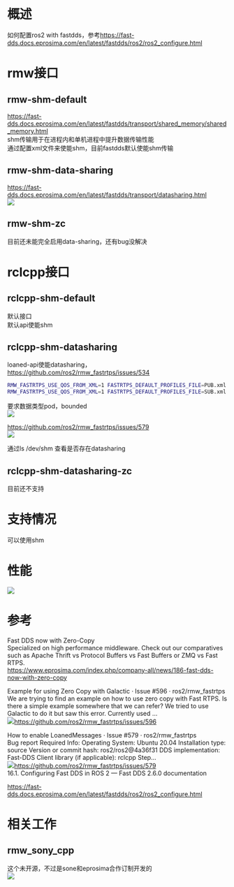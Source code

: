 # 概述

如何配置ros2 with fastdds，参考<https://fast-dds.docs.eprosima.com/en/latest/fastdds/ros2/ros2_configure.html>

# rmw接口

## rmw-shm-default
<https://fast-dds.docs.eprosima.com/en/latest/fastdds/transport/shared_memory/shared_memory.html><br />shm传输用于在进程内和单机进程中提升数据传输性能<br />通过配置xml文件来使能shm，目前fastdds默认使能shm传输

## rmw-shm-data-sharing
<https://fast-dds.docs.eprosima.com/en/latest/fastdds/transport/datasharing.html><br />![](https://cdn.nlark.com/yuque/0/2022/png/23125517/1663569941793-e3e87ca8-22e8-49eb-ac3c-7a3697647974.png#clientId=u0295de33-335e-4&crop=0&crop=0&crop=1&crop=1&from=paste&id=u42e80634&margin=%5Bobject%20Object%5D&originHeight=96&originWidth=738&originalType=url&ratio=1&rotation=0&showTitle=false&status=done&style=none&taskId=u79eb9ae3-1bad-4f51-b803-8b47735eb14&title=)

## rmw-shm-zc

目前还未能完全启用data-sharing，还有bug没解决

# rclcpp接口

## rclcpp-shm-default

默认接口<br />默认api使能shm

## rclcpp-shm-datasharing

loaned-api使能datasharing，<br /><https://github.com/ros2/rmw_fastrtps/issues/534>

```bash
RMW_FASTRTPS_USE_QOS_FROM_XML=1 FASTRTPS_DEFAULT_PROFILES_FILE=PUB.xml RMW_IMPLEMENTATION=rmw_fastrtps_cpp ros2 run bug_reproduce data_sharing_talker
RMW_FASTRTPS_USE_QOS_FROM_XML=1 FASTRTPS_DEFAULT_PROFILES_FILE=SUB.xml RMW_IMPLEMENTATION=rmw_fastrtps_cpp ros2 run bug_reproduce data_sharing_listener
```

要求数据类型pod，bounded<br />![](https://cdn.nlark.com/yuque/0/2022/png/23125517/1663569941782-76f79332-5857-4b1d-82a1-2abed4b738c4.png#clientId=u0295de33-335e-4&crop=0&crop=0&crop=1&crop=1&from=paste&id=u4eccb3cb&margin=%5Bobject%20Object%5D&originHeight=140&originWidth=912&originalType=url&ratio=1&rotation=0&showTitle=false&status=done&style=none&taskId=ucc6c2548-4e9f-4106-84fa-2fb5a8e12c4&title=)

<https://github.com/ros2/rmw_fastrtps/issues/579><br />![](https://cdn.nlark.com/yuque/0/2022/png/23125517/1663569941791-e20d21e9-5f52-45a1-9dc3-0432dc475a0a.png#clientId=u0295de33-335e-4&crop=0&crop=0&crop=1&crop=1&from=paste&id=u3eca3e58&margin=%5Bobject%20Object%5D&originHeight=343&originWidth=834&originalType=url&ratio=1&rotation=0&showTitle=false&status=done&style=none&taskId=u5a3bf0c4-be5b-4847-b32f-7bc971b7f8e&title=)

通过ls /dev/shm 查看是否存在datasharing

## rclcpp-shm-datasharing-zc

目前还不支持

# 支持情况

可以使用shm

# 性能

![](https://cdn.nlark.com/yuque/0/2022/png/23125517/1663569941803-63792614-6d25-4a19-bae3-87056acd6cda.png#clientId=u0295de33-335e-4&crop=0&crop=0&crop=1&crop=1&from=paste&id=u5ea93a71&margin=%5Bobject%20Object%5D&originHeight=575&originWidth=707&originalType=url&ratio=1&rotation=0&showTitle=false&status=done&style=none&taskId=ud4daa14b-c2db-450a-9afc-adb240cc52b&title=)

# 参考

Fast DDS now with Zero-Copy<br />Specialized on high performance middleware. Check out our comparatives such as Apache Thrift vs Protocol Buffers vs Fast Buffers or ZMQ vs Fast RTPS.<br /><https://www.eprosima.com/index.php/company-all/news/186-fast-dds-now-with-zero-copy>

Example for using Zero Copy with Galactic · Issue #596 · ros2/rmw_fastrtps<br />We are trying to find an example on how to use zero copy with Fast RTPS. Is there a simple example somewhere that we can refer? We tried to use Galactic to do it but saw this error. Currently used ...<br />![](https://cdn.nlark.com/yuque/0/2022/svg/23125517/1663569942498-ea1a0c89-6bea-466f-b5fe-05a0425f9669.svg#clientId=u0295de33-335e-4&crop=0&crop=0&crop=1&crop=1&from=paste&id=u570107de&margin=%5Bobject%20Object%5D&originHeight=32&originWidth=32&originalType=url&ratio=1&rotation=0&showTitle=false&status=done&style=none&taskId=u4a99f26f-2b74-4f2c-b980-99335f31c0e&title=)<https://github.com/ros2/rmw_fastrtps/issues/596>

How to enable LoanedMessages · Issue #579 · ros2/rmw_fastrtps<br />Bug report Required Info: Operating System: Ubuntu 20.04 Installation type: source Version or commit hash: ros2/ros2@4a36f31 DDS implementation: Fast-DDS Client library (if applicable): rclcpp Step...<br />![](https://cdn.nlark.com/yuque/0/2022/svg/23125517/1663569942780-0348b77c-85fb-4c73-9d89-0ad2f20204f9.svg#clientId=u0295de33-335e-4&crop=0&crop=0&crop=1&crop=1&from=paste&id=ub70b324f&margin=%5Bobject%20Object%5D&originHeight=32&originWidth=32&originalType=url&ratio=1&rotation=0&showTitle=false&status=done&style=none&taskId=uf7c509a0-34c2-489f-b253-ef3b53aa026&title=)<https://github.com/ros2/rmw_fastrtps/issues/579><br />16.1. Configuring Fast DDS in ROS 2 — Fast DDS 2.6.0 documentation

<https://fast-dds.docs.eprosima.com/en/latest/fastdds/ros2/ros2_configure.html>

# 相关工作

## rmw_sony_cpp

这个未开源，不过是sone和eprosima合作订制开发的<br />![](https://cdn.nlark.com/yuque/0/2022/png/23125517/1663569942942-738676ec-edbf-4666-bce0-fd187b2ba1d6.png#clientId=u0295de33-335e-4&crop=0&crop=0&crop=1&crop=1&from=paste&id=u0c2b7cbe&margin=%5Bobject%20Object%5D&originHeight=573&originWidth=1063&originalType=url&ratio=1&rotation=0&showTitle=false&status=done&style=none&taskId=u5e494cbc-805d-4a52-8d18-0c9b28c4bda&title=)
